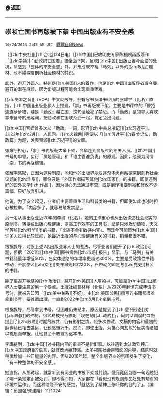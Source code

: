 ###  [:house:返回](README.md)
---


## 崇祯亡国书再版被下架 中国出版业有不安全感
`10/24/2023 2:45 AM UTC ` [轉載自GNews](https://gnews.org/articles/1874386)

（[[zh:中央社]][[zh:台北]]24日电）[[zh:中国]]已故明史专家陈梧桐再版着作「[[zh:崇祯]]：勤政的亡国君」被全面下架，反映[[zh:中国]]出版业当今面临的处境，除感到「整体的不安全感」外，并形成既不碰「马列」以外的[[zh:政治]]题材、也不碰深度剖析社会题材的共识。

此外，避开外国人、特别是[[zh:美国]]人的着作，也是[[zh:中国]]出版界者当今要避开的潜在麻烦，因为出版过程可能会出现重重困难。

[[zh:美国之音]]（VOA）中文网报导，拥有写书及编书经历的张耀宇（化名）直指，[[zh:中国]]出版业界人士推测，「崇」书再版被下架，主要是书评中的「昏招连连步步错，越是『勤政』越亡国」这句话触犯了禁忌。而「勤政」是领导人喜欢拿来自夸的形容词，把勤政和亡国联系到一起，肯定会出问题。

[[zh:中国]]官媒曾多次以「勤政」一词，形容[[zh:中共总书记]][[zh:习近平]]。2022年[[zh:2月]]，人民网、[[zh:央视网]]等便以「[[zh:习近平]]的春节记忆，勤政篇」为题，发表赞颂[[zh:习近平]]的文章。

张耀宇担心，「崇」书再版被大举下架，会牵连到出版社的相关人员。[[zh:中国]]书号的申领，实行「属地管理」和「谁主管谁负责」的原则。因此，他颇为同情「崇」书的再版编辑。

张耀宇感叹，正因为这种制度，他和他的出版界朋友逐渐不愿再触碰深刻剖析社会议题的[[zh:作品]]，哪怕只是「外国作者描写其他[[zh:国家]]」的书籍。即使遇到好的国外文学[[zh:作品]]，因为担心无法通过审查，或是翻译後要删减和修改不少篇幅，只好放弃引进。

他说，为了安全起见，业者们主要着重生活和科普类的书籍，但即使如此也时时担心被检举。「内容多了，就容易触发禁忌」。

另一名从事出版业近20年的李璐（化名），她的工作重心也从出版讲述社会现实的原创书，转换成出版心理健康、提高工作效率的工具书，或是只涉及动植物、天文学等纯[[zh:科学]]类的书籍，「比较不会有敏感内容」。而现今可能因为[[zh:中国]]许多人过得比较压抑，她最近出版的与心理健康有关的书籍，销量都很不错。

根据报导，对照上述2名出版业界人士的说法，尽管业者们避开了[[zh:政治]]话题，但据「2021年[[zh:中国]]图书零售[[zh:市场]]报告」显示，与「马列」有关书籍销量年增近50%，在实体通路的年增率更超过300%，主要是受政策性书籍带动；至於学术[[zh:文化]]类年增则超过20%，但带动的却是与[[zh:党史]]相关的书籍。

除了要避开敏感的[[zh:政治]]，避开[[zh:美国]]人写的书，可能是[[zh:中国]]出版界人士要注意的另一个要点。出版社编辑林烨（化名）从2020年翻译完成申请书号时，就被告知因「[[zh:美中关系]]不好」，由[[zh:美国公民]]撰写的书籍都很难拿到书号，要推迟出版。一直到2022年[[zh:8月]]才拿到书号。

根据报导，尽管拿到书号，但困难仍未结束。原因是提到了[[zh:意识形态]]对[[zh:宗教]]的控制，很容易被视为影射「现在的[[zh:政府]]」，同时以调侃的口吻提到了[[zh:苏联]]时期的苏共，仍有影射之虞。经多次修改，文稿的内容和最初的翻译稿已相去甚远，让他感慨万千。然而，即使出版，为担心网友基於反美情绪加以挑剔而举报，让他甚至不敢宣传这本书。

李璐提到，[[zh:中国]]对书籍内容的审查不是新鲜事。以往遇到太过激烈抨击[[zh:中国政府]]的语言，就修改地婉转些。太多揭露社会阴暗面的内容，结尾时就稍微增加一些正能量的内容。但从2018年起，整个出版界业的氛围发生了变化，「有一种整体的不安全感」。

她直指，从那时起，就常听到有同业的书被下架或封锁。但究竟因为哪一句话触犯了哪一条规定而被处罚，却不得而知，大家都在「看似没有规则却又处处有规则的环境中运作」。而这种隐隐不安的感觉，「就达到了精神上恐吓你的目的了」。（编辑：邱国强/朱建陵）1121024
